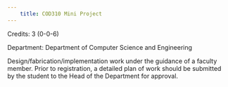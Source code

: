 ```yaml
---
    title: COD310 Mini Project
---
```

Credits: 3 (0-0-6)

Department: Department of Computer Science and Engineering

Design/fabrication/implementation work under the guidance of a faculty member. Prior to registration, a detailed plan of work should be submitted by the student to the Head of the Department for approval.